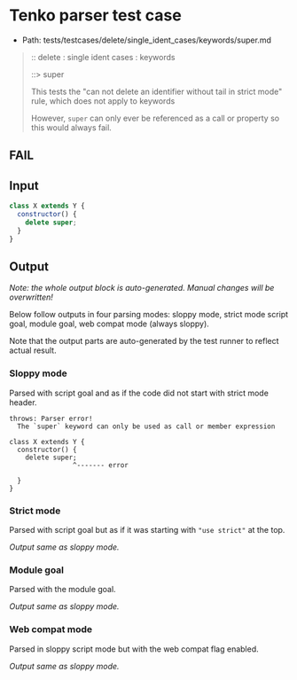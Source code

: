 # Tenko parser test case

- Path: tests/testcases/delete/single_ident_cases/keywords/super.md

> :: delete : single ident cases : keywords
>
> ::> super
>
> This tests the "can not delete an identifier without tail in strict mode" rule, which does not apply to keywords
>
> However, `super` can only ever be referenced as a call or property so this would always fail.

## FAIL

## Input

`````js
class X extends Y {
  constructor() {
    delete super;
  }
}
`````

## Output

_Note: the whole output block is auto-generated. Manual changes will be overwritten!_

Below follow outputs in four parsing modes: sloppy mode, strict mode script goal, module goal, web compat mode (always sloppy).

Note that the output parts are auto-generated by the test runner to reflect actual result.

### Sloppy mode

Parsed with script goal and as if the code did not start with strict mode header.

`````
throws: Parser error!
  The `super` keyword can only be used as call or member expression

class X extends Y {
  constructor() {
    delete super;
                ^------- error

  }
}
`````

### Strict mode

Parsed with script goal but as if it was starting with `"use strict"` at the top.

_Output same as sloppy mode._

### Module goal

Parsed with the module goal.

_Output same as sloppy mode._

### Web compat mode

Parsed in sloppy script mode but with the web compat flag enabled.

_Output same as sloppy mode._
